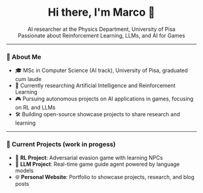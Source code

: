 <h1 align="center">Hi there, I'm Marco 👋</h1>

<p align="center">
AI researcher at the Physics Department, University of Pisa <br>
Passionate about Reinforcement Learning, LLMs, and AI for Games
</p>

---

### 🌟 About Me

- 🎓 MSc in Computer Science (AI track), University of Pisa, graduated cum laude  
- 🔬 Currently researching Artificial Intelligence and Reinforcement Learning  
- 🎮 Pursuing autonomous projects on AI applications in games, focusing on RL and LLMs  
- 🛠️ Building open-source showcase projects to share research and learning

---

### 🚀 Current Projects (work in progess)

- 🧩 **RL Project**: Adversarial evasion game with learning NPCs  
- 🧠 **LLM Project**: Real-time game guide agent powered by language models  
- 🌐 **Personal Website**: Portfolio to showcase projects, research, and blog posts
